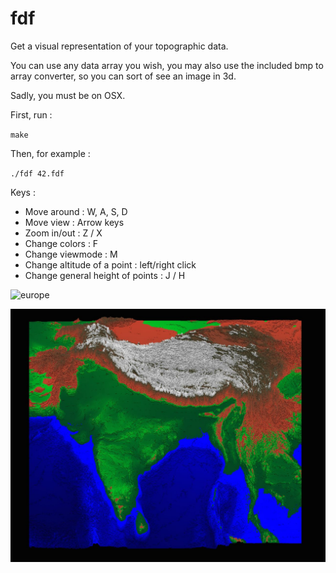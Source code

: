 # fdf
Get a visual representation of your topographic data.

You can use any data array you wish, you may also use the included bmp to array converter, so you can sort of see an image in 3d.

Sadly, you must be on OSX.

First, run :

<code>make</code>

Then, for example :

<code>./fdf 42.fdf</code>

Keys :

  - Move around                     : W, A, S, D
  - Move view                       : Arrow keys
  - Zoom in/out                     : Z / X
  - Change colors                   : F
  - Change viewmode                 : M
  - Change altitude of a point      : left/right click
  - Change general height of points : J / H

![europe](images/italy.png)

![asia](images/asia.png)
